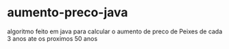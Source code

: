 # aumento-preco-java
algoritmo feito em java para calcular o aumento de preco de Peixes de cada 3 anos ate os proximos 50 anos
